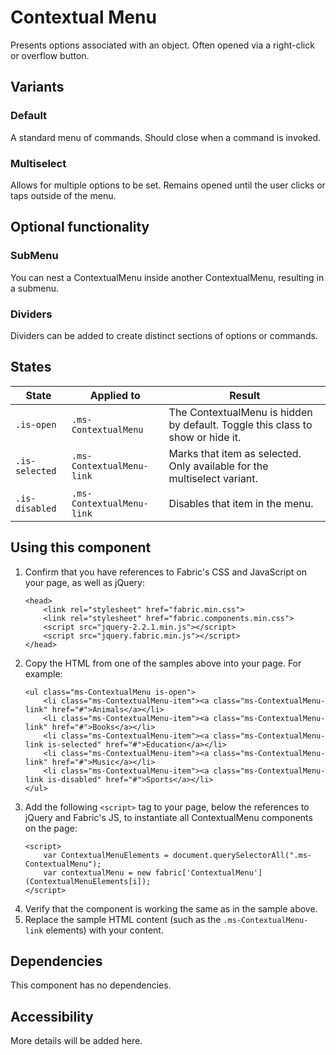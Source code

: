 # Contextual Menu
Presents options associated with an object. Often opened via a right-click or overflow button.

## Variants

### Default
A standard menu of commands. Should close when a command is invoked.

<!---
{{> ContextualMenuExample props=ContextualMenuExampleModel.basic }}
--->

### Multiselect
Allows for multiple options to be set. Remains opened until the user clicks or taps outside of the menu.

<!---
{{> ContextualMenuMultiselectExample props=ContextualMenuExampleModel.multiselect }}
--->

## Optional functionality

### SubMenu
You can nest a ContextualMenu inside another ContextualMenu, resulting in a submenu.

<!---
{{> ContextualMenuSubmenuExample props=ContextualMenuExampleModel.submenu }}
--->

### Dividers
Dividers can be added to create distinct sections of options or commands.

<!---
{{> ContextualMenuDividersExample props=ContextualMenuExampleModel.dividers }}
--->


## States

State | Applied to | Result
 --- | --- | ---
`.is-open` | `.ms-ContextualMenu` | The ContextualMenu is hidden by default. Toggle this class to show or hide it.
`.is-selected` | `.ms-ContextualMenu-link` | Marks that item as selected. Only available for the multiselect variant.
`.is-disabled` | `.ms-ContextualMenu-link` | Disables that item in the menu.

## Using this component
1. Confirm that you have references to Fabric's CSS and JavaScript on your page, as well as jQuery:
    ```
    <head>
        <link rel="stylesheet" href="fabric.min.css">
        <link rel="stylesheet" href="fabric.components.min.css">
        <script src="jquery-2.2.1.min.js"></script>
        <script src="jquery.fabric.min.js"></script>
    </head>
    ```
2. Copy the HTML from one of the samples above into your page. For example:
    ```
    <ul class="ms-ContextualMenu is-open">
        <li class="ms-ContextualMenu-item"><a class="ms-ContextualMenu-link" href="#">Animals</a></li>
        <li class="ms-ContextualMenu-item"><a class="ms-ContextualMenu-link" href="#">Books</a></li>
        <li class="ms-ContextualMenu-item"><a class="ms-ContextualMenu-link is-selected" href="#">Education</a></li>
        <li class="ms-ContextualMenu-item"><a class="ms-ContextualMenu-link" href="#">Music</a></li>
        <li class="ms-ContextualMenu-item"><a class="ms-ContextualMenu-link is-disabled" href="#">Sports</a></li>
    </ul>
    ```
3. Add the following `<script>` tag to your page, below the references to jQuery and Fabric's JS, to instantiate all ContextualMenu components on the page:
    ```
    <script>
        var ContextualMenuElements = document.querySelectorAll(".ms-ContextualMenu");
        var contextualMenu = new fabric['ContextualMenu'](ContextualMenuElements[i]);
    </script>
    ```
4. Verify that the component is working the same as in the sample above.
5. Replace the sample HTML content (such as the `.ms-ContextualMenu-link` elements) with your content.

## Dependencies
This component has no dependencies.

## Accessibility
More details will be added here.
